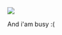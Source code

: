 <img src="https://img2.akspic.ru/crops/8/4/6/5/3/135648/135648-chernyy-nebesnoe_yavlenie-nebo-atmosfera-kosmos-3840x2160.jpg">

And i'am busy :(

